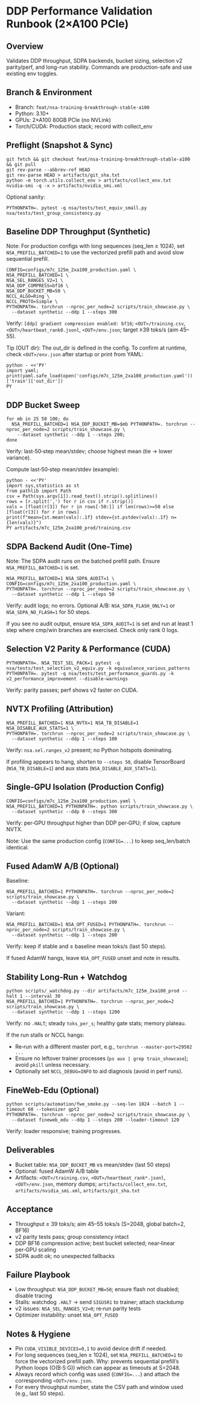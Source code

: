 # DDP Performance Validation Runbook (2×A100 PCIe)

## Overview
Validates DDP throughput, SDPA backends, bucket sizing, selection v2 parity/perf, and long-run stability. Commands are production-safe and use existing env toggles.

## Branch & Environment
- Branch: `feat/nsa-training-breakthrough-stable-a100`
- Python: 3.10+
- GPUs: 2×A100 80GB PCIe (no NVLink)
- Torch/CUDA: Production stack; record with collect_env

## Preflight (Snapshot & Sync)
```
git fetch && git checkout feat/nsa-training-breakthrough-stable-a100 && git pull
git rev-parse --abbrev-ref HEAD
git rev-parse HEAD > artifacts/git_sha.txt
python -m torch.utils.collect_env > artifacts/collect_env.txt
nvidia-smi -q -x > artifacts/nvidia_smi.xml
```
Optional sanity:
```
PYTHONPATH=. pytest -q nsa/tests/test_equiv_small.py nsa/tests/test_group_consistency.py
```

## Baseline DDP Throughput (Synthetic)
Note: For production configs with long sequences (seq_len ≥ 1024), set `NSA_PREFILL_BATCHED=1` to use the vectorized prefill path and avoid slow sequential prefill.

```
CONFIG=configs/m7c_125m_2xa100_production.yaml \
NSA_PREFILL_BATCHED=1 \
NSA_SEL_RANGES_V2=1 \
NSA_DDP_COMPRESS=bf16 \
NSA_DDP_BUCKET_MB=50 \
NCCL_ALGO=Ring \
NCCL_PROTO=Simple \
PYTHONPATH=. torchrun --nproc_per_node=2 scripts/train_showcase.py \
  --dataset synthetic --ddp 1 --steps 300
```
Verify: `[ddp] gradient compression enabled: bf16`; `<OUT>/training.csv`, `<OUT>/heartbeat_rank0.jsonl`, `<OUT>/env.json`; target ≥39 toks/s (aim 45–55).

Tip (OUT dir): The out_dir is defined in the config. To confirm at runtime, check `<OUT>/env.json` after startup or print from YAML:
```
python - <<'PY'
import yaml; print(yaml.safe_load(open('configs/m7c_125m_2xa100_production.yaml'))['train']['out_dir'])
PY
```

## DDP Bucket Sweep
```
for mb in 25 50 100; do 
  NSA_PREFILL_BATCHED=1 NSA_DDP_BUCKET_MB=$mb PYTHONPATH=. torchrun --nproc_per_node=2 scripts/train_showcase.py \
    --dataset synthetic --ddp 1 --steps 200; 
done
```
Verify: last‑50‑step mean/stdev; choose highest mean (tie → lower variance).

Compute last‑50‑step mean/stdev (example):
```
python - <<'PY'
import sys,statistics as st
from pathlib import Path
csv = Path(sys.argv[1]).read_text().strip().splitlines()
rows = [r.split(',') for r in csv if r.strip()]
vals = [float(r[3]) for r in rows[-50:]] if len(rows)>=50 else [float(r[3]) for r in rows]
print(f"mean={st.mean(vals):.1f} stdev={st.pstdev(vals):.1f} n={len(vals)}")
PY artifacts/m7c_125m_2xa100_prod/training.csv
```

## SDPA Backend Audit (One‑Time)
Note: The SDPA audit runs on the batched prefill path. Ensure `NSA_PREFILL_BATCHED=1` is set.
```
NSA_PREFILL_BATCHED=1 NSA_SDPA_AUDIT=1 \
CONFIG=configs/m7c_125m_2xa100_production.yaml \
PYTHONPATH=. torchrun --nproc_per_node=2 scripts/train_showcase.py \
  --dataset synthetic --ddp 1 --steps 50
```
Verify: audit logs; no errors. Optional A/B: `NSA_SDPA_FLASH_ONLY=1` or `NSA_SDPA_NO_FLASH=1` for 50 steps.

If you see no audit output, ensure `NSA_SDPA_AUDIT=1` is set and run at least 1 step where cmp/win branches are exercised. Check only rank 0 logs.

## Selection V2 Parity & Performance (CUDA)
```
PYTHONPATH=. NSA_TEST_SEL_PACK=1 pytest -q nsa/tests/test_selection_v2_equiv.py -k equivalence_various_patterns
PYTHONPATH=. pytest -q nsa/tests/test_performance_guards.py -k v2_performance_improvement --disable-warnings
```
Verify: parity passes; perf shows v2 faster on CUDA.

## NVTX Profiling (Attribution)
```
NSA_PREFILL_BATCHED=1 NSA_NVTX=1 NSA_TB_DISABLE=1 NSA_DISABLE_AUX_STATS=1 \
PYTHONPATH=. torchrun --nproc_per_node=2 scripts/train_showcase.py \
  --dataset synthetic --ddp 1 --steps 100
```
Verify: `nsa.sel.ranges_v2` present; no Python hotspots dominating.

If profiling appears to hang, shorten to `--steps 50`, disable TensorBoard (`NSA_TB_DISABLE=1`) and aux stats (`NSA_DISABLE_AUX_STATS=1`).

## Single‑GPU Isolation (Production Config)
```
CONFIG=configs/m7c_125m_2xa100_production.yaml \
NSA_PREFILL_BATCHED=1 PYTHONPATH=. python scripts/train_showcase.py \
  --dataset synthetic --ddp 0 --steps 300
```
Verify: per‑GPU throughput higher than DDP per‑GPU; if slow, capture NVTX.

Note: Use the same production config (`CONFIG=...`) to keep seq_len/batch identical.

## Fused AdamW A/B (Optional)
Baseline:
```
NSA_PREFILL_BATCHED=1 PYTHONPATH=. torchrun --nproc_per_node=2 scripts/train_showcase.py \
  --dataset synthetic --ddp 1 --steps 200
```
Variant:
```
NSA_PREFILL_BATCHED=1 NSA_OPT_FUSED=1 PYTHONPATH=. torchrun --nproc_per_node=2 scripts/train_showcase.py \
  --dataset synthetic --ddp 1 --steps 200
```
Verify: keep if stable and ≥ baseline mean toks/s (last 50 steps).

If fused AdamW hangs, leave `NSA_OPT_FUSED` unset and note in results.

## Stability Long‑Run + Watchdog
```
python scripts/_watchdog.py --dir artifacts/m7c_125m_2xa100_prod --halt 1 --interval 30
NSA_PREFILL_BATCHED=1 PYTHONPATH=. torchrun --nproc_per_node=2 scripts/train_showcase.py \
  --dataset synthetic --ddp 1 --steps 1200
```
Verify: no `.HALT`; steady `toks_per_s`; healthy gate stats; memory plateau.

If the run stalls or NCCL hangs:
- Re‑run with a different master port, e.g., `torchrun --master-port=29502 ...`
- Ensure no leftover trainer processes (`ps aux | grep train_showcase`); avoid `pkill` unless necessary.
- Optionally set `NCCL_DEBUG=INFO` to aid diagnosis (avoid in perf runs).

## FineWeb‑Edu (Optional)
```
python scripts/automation/fwe_smoke.py --seq-len 1024 --batch 1 --timeout 60 --tokenizer gpt2
PYTHONPATH=. torchrun --nproc_per_node=2 scripts/train_showcase.py \
  --dataset fineweb_edu --ddp 1 --steps 200 --loader-timeout 120
```
Verify: loader responsive; training progresses.

## Deliverables
- Bucket table: `NSA_DDP_BUCKET_MB` vs mean/stdev (last 50 steps)
- Optional: fused AdamW A/B table
- Artifacts: `<OUT>/training.csv`, `<OUT>/heartbeat_rank*.jsonl`, `<OUT>/env.json`, memory dumps; `artifacts/collect_env.txt`, `artifacts/nvidia_smi.xml`, `artifacts/git_sha.txt`

## Acceptance
- Throughput ≥ 39 toks/s; aim 45–55 toks/s (S=2048, global batch=2, BF16)
- v2 parity tests pass; group consistency intact
- DDP BF16 compression active; best bucket selected; near‑linear per‑GPU scaling
- SDPA audit ok; no unexpected fallbacks

## Failure Playbook
- Low throughput: `NSA_DDP_BUCKET_MB=50`; ensure flash not disabled; disable tracing
- Stalls: watchdog `.HALT` → send `SIGUSR1` to trainer; attach stackdump
- v2 issues: `NSA_SEL_RANGES_V2=0`; re‑run parity tests
- Optimizer instability: unset `NSA_OPT_FUSED`

## Notes & Hygiene
- Pin `CUDA_VISIBLE_DEVICES=0,1` to avoid device drift if needed.
- For long sequences (seq_len ≥ 1024), set `NSA_PREFILL_BATCHED=1` to force the vectorized prefill path. Why: prevents sequential prefill’s Python loops (O(B·S·G)) which can appear as timeouts at S=2048.
- Always record which config was used (`CONFIG=...`) and attach the corresponding `<OUT>/env.json`.
- For every throughput number, state the CSV path and window used (e.g., last 50 steps).

